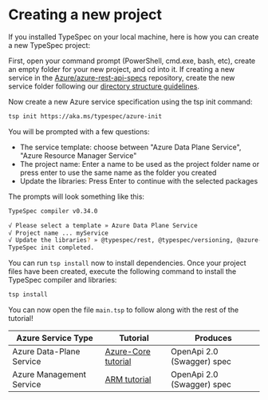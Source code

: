 # Creating a new project

If you installed TypeSpec on your local machine, here is how you can create a new TypeSpec project:

First, open your command prompt (PowerShell, cmd.exe, bash, etc), create an empty folder for your new project, and cd into it. If creating a new service in the [Azure/azure-rest-api-specs](https://github.com/Azure/azure-rest-api-specs) repository, create the new service folder following our [directory structure guidelines](https://github.com/Azure/azure-rest-api-specs/blob/main/documentation/typespec-structure-guidelines.md).

Now create a new Azure service specification using the tsp init command:

```bash
tsp init https://aka.ms/typespec/azure-init

```

You will be prompted with a few questions:

- The service template: choose between "Azure Data Plane Service", "Azure Resource Manager Service"
- The project name: Enter a name to be used as the project folder name or press enter to use the same name as the folder you created
- Update the libraries: Press Enter to continue with the selected packages

The prompts will look something like this:

```bash
TypeSpec compiler v0.34.0

√ Please select a template » Azure Data Plane Service
√ Project name ... myService
√ Update the libraries? » @typespec/rest, @typespec/versioning, @azure-tools/typespec-autorest, @azure-tools/typespec-azure-core
TypeSpec init completed.
```

You can run `tsp install` now to install dependencies.
Once your project files have been created, execute the following command to install the TypeSpec compiler and libraries:

```bash
tsp install
```

You can now open the file `main.tsp` to follow along with the rest of the tutorial!

| Azure Service Type       | Tutorial                                      | Produces                   |
| ------------------------ | --------------------------------------------- | -------------------------- |
| Azure Data-Plane Service | [Azure-Core tutorial](azure-core/step02)      | OpenApi 2.0 (Swagger) spec |
| Azure Management Service | [ARM tutorial](azure-resource-manager/step00) | OpenApi 2.0 (Swagger) spec |
